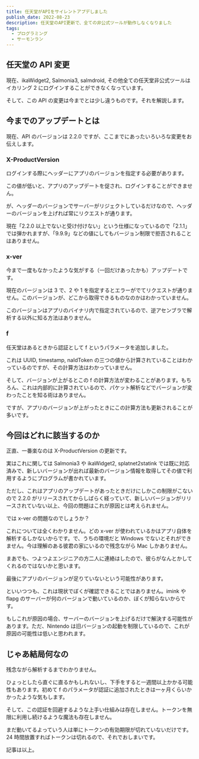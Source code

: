 ```yaml
---
title: 任天堂がAPIをサイレントアプデしました
publish_date: 2022-08-23
description: 任天堂のAPI更新で、全ての非公式ツールが動作しなくなりました
tags:
  - プログラミング
  - サーモンラン
---
```


## 任天堂の API 変更

現在、ikaWidget2, Salmonia3, salmdroid, その他全ての任天堂非公式ツールはイカリング 2 にログインすることができなくなっています。

そして、この API の変更は今までとは少し違うものです。それを解説します。

## 今までのアップデートとは

現在、API のバージョンは 2.2.0 ですが、ここまでにあったいろいろな変更をお伝えします。

### X-ProductVersion

ログインする際にヘッダーにアプリのバージョンを指定する必要があります。

この値が低いと、アプリのアップデートを促され、ログインすることができません。

が、ヘッダーのバージョンでサーバーがリジェクトしているだけなので、ヘッダーのバージョンを上げれば常にリクエストが通ります。

現在「2.2.0 以上でないと受け付けない」という仕様になっているので「2.1.1」では弾かれますが、「9.9.9」などの値にしてもバージョン制限で拒否されることはありません。

### x-ver

今まで一度もなかったような気がする（一回だけあったかも）アップデートです。

現在のバージョンは 3 で、2 や 1 を指定するとエラーがでてリクエストが通りません。このバージョンが、どこから取得できるものなのかはわかっていません。

このバージョンはアプリのバイナリ内で指定されているので、逆アセンブラで解析する以外に知る方法はありません。

### f

任天堂はあるときから認証として f というパラメータを追加しました。

これは UUID, timestamp, naIdToken の三つの値から計算されていることはわかっているのですが、その計算方法はわかっていません。

そして、バージョンが上がるとこの f の計算方法が変わることがあります。もちろん、これは内部的に計算されているので、パケット解析などでバージョンが変わったことを知る術はありません。

ですが、アプリのバージョンが上がったときにこの計算方法も更新されることが多いです。

## 今回はどれに該当するのか

正直、一番楽なのは X-ProductVersion の更新です。

実はこれに関しては Salmonia3 や ikaWidget2, splatnet2statink では既に対応済みで、新しいバージョンが出れば最新のバージョン情報を取得してその値で利用するようにプログラムが書かれています。

ただし、これはアプリのアップデートがあったときだけにしかこの制限がこないので 2.2.0 がリリースされてからしばらく経っていて、新しいバージョンがリリースされていない以上、今回の問題はこれが原因とは考えられません。

では x-ver の問題なのでしょうか？

これについては全くわかりません。どの x-ver が使われているかはアプリ自体を解析するしかないからです。で、うちの環境だと Windows でないとそれができません。今は理解のある彼君の家にいるので残念ながら Mac しかありません。

まあでも、つよつよエンジニアの方二人に連絡はしたので、彼らがなんとかしてくれるのではないかと思います。

最後にアプリのバージョンが足りていないという可能性があります。

といいつつも、これは現状でぼくが確認できることではありません。imink や flapg のサーバーが何のバージョンで動いているのか、ぼくが知らないからです。

もしこれが原因の場合、サーバーのバージョンを上げるだけで解決する可能性があります。ただ、Nintendo は旧バージョンの起動を制限しているので、これが原因の可能性は低いと思われます。

## じゃあ結局何なの

残念ながら解析するまでわかりません。

ひょっとしたら直ぐに直るかもしれないし、下手をすると一週間以上かかる可能性もあります。初めて f のパラメータが認証に追加されたときは一ヶ月くらいかかったような気もします。

そして、この認証を回避するような上手い仕組みは存在しません。トークンを無限に利用し続けるような魔法も存在しません。

まだ動いてるよっていう人は単にトークンの有効期限が切れていないだけです。24 時間放置すればトークンは切れるので、それでおしまいです。

記事は以上。
